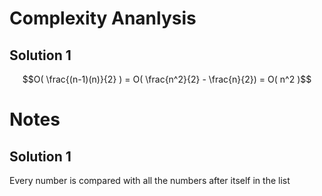 # Complexity Ananlysis

## Solution 1
```math
O(  \frac{(n-1)(n)}{2} )
= O( \frac{n^2}{2} - \frac{n}{2})
= O( n^2 )
```

# Notes

## Solution 1
Every number is compared with all the numbers after itself in the list
